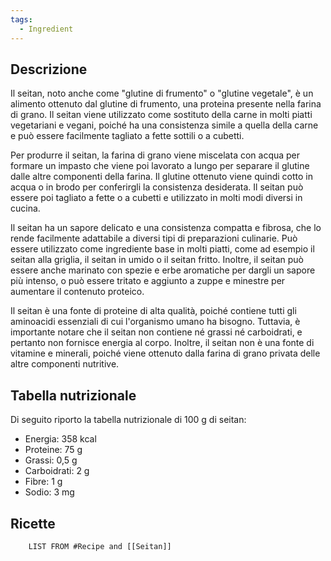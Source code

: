 ```yaml
---
tags:
  - Ingredient
---
```

## Descrizione

Il seitan, noto anche come "glutine di frumento" o "glutine vegetale", è un alimento ottenuto dal glutine di frumento, una proteina presente nella farina di grano. Il seitan viene utilizzato come sostituto della carne in molti piatti vegetariani e vegani, poiché ha una consistenza simile a quella della carne e può essere facilmente tagliato a fette sottili o a cubetti.

Per produrre il seitan, la farina di grano viene miscelata con acqua per formare un impasto che viene poi lavorato a lungo per separare il glutine dalle altre componenti della farina. Il glutine ottenuto viene quindi cotto in acqua o in brodo per conferirgli la consistenza desiderata. Il seitan può essere poi tagliato a fette o a cubetti e utilizzato in molti modi diversi in cucina.

Il seitan ha un sapore delicato e una consistenza compatta e fibrosa, che lo rende facilmente adattabile a diversi tipi di preparazioni culinarie. Può essere utilizzato come ingrediente base in molti piatti, come ad esempio il seitan alla griglia, il seitan in umido o il seitan fritto. Inoltre, il seitan può essere anche marinato con spezie e erbe aromatiche per dargli un sapore più intenso, o può essere tritato e aggiunto a zuppe e minestre per aumentare il contenuto proteico.

Il seitan è una fonte di proteine di alta qualità, poiché contiene tutti gli aminoacidi essenziali di cui l'organismo umano ha bisogno. Tuttavia, è importante notare che il seitan non contiene né grassi né carboidrati, e pertanto non fornisce energia al corpo. Inoltre, il seitan non è una fonte di vitamine e minerali, poiché viene ottenuto dalla farina di grano privata delle altre componenti nutritive.

## Tabella nutrizionale

Di seguito riporto la tabella nutrizionale di 100 g di seitan:

- Energia: 358 kcal
- Proteine: 75 g
- Grassi: 0,5 g
- Carboidrati: 2 g
- Fibre: 1 g
- Sodio: 3 mg

## Ricette
```dataview
	LIST FROM #Recipe and [[Seitan]]
```